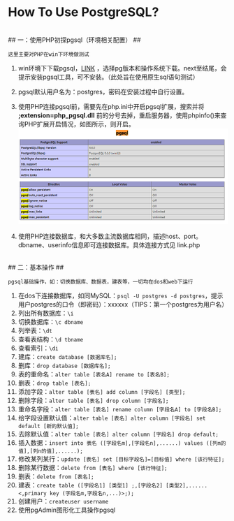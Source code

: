 # How To Use PostgreSQL?

<br />
## 一：使用PHP初探pgsql（环境相关配置） ##

	这里主要对PHP在win下环境做测试



1. win环境下下载pgsql，[LINK](https://www.enterprisedb.com/downloads/postgres-postgresql-downloads "pgsql win下载地址") ，选择pg版本和操作系统下载。next至结尾，会提示安装pgsql工具，可不安装。（此处旨在使用原生sql语句测试）

2.  pgsql默认用户名为：postgres，密码在安装过程中自行设置。

3.  使用PHP连接pgsql前，需要先在php.ini中开启pgsql扩展，搜索并将 **;extension=php_pgsql.dll** 前的分号去掉，重启服务器，使用phpinfo()来查询PHP扩展开启情况，如图所示，则开启。
![开启pgsql扩展](open.png)

4. 使用PHP连接数据库，和大多数主流数据库相同，描述host、port。dbname、userinfo信息即可连接数据库。具体连接方式见 link.php

<br />
## 二：基本操作 ##

	pgsql基础操作，如：切换数据库、数据表，建表等，一切均在dos和web下运行
1. 在dos下连接数据库，如同MySQL：`psql -U postgres -d postgres`，提示用户postgres的口令（即密码）：xxxxxx（TIPS：第一个postgres为用户名）
2. 列出所有数据库：`\i` 
3. 切换数据库：`\c dbname` 
4. 列举表：`\dt` 
5. 查看表结构：`\d tbname`
6. 查看索引：`\di`
7. 建库：`create database [数据库名];`
8. 删库：`drop database [数据库名];`
9. 表的重命名：`alter table [表名A] rename to [表名B];`
10. 删表：`drop table [表名];`
11. 添加字段：`alter table [表名] add column [字段名] [类型];`
12. 删除字段：`alter table [表名] drop column [字段名];`
13. 重命名字段：`alter table [表名] rename column [字段名A] to [字段名B];`
14. 给字段设置默认值：`alter table [表名] alter column [字段名] set default [新的默认值];`
15. 去除默认值：`alter table [表名] alter column [字段名] drop default;`
16. 插入数据：`insert into 表名 ([字段名m],[字段名n],......) values ([列m的值],[列n的值],......);`
17. 修改某列某行：`update [表名] set [目标字段名]=[目标值] where [该行特征];`
18. 删除某行数据：`delete from [表名] where [该行特征];`
19. 删表：`delete from [表名];`
20. 建表：`create table ([字段名1] [类型1] ;,[字段名2] [类型2],......<,primary key (字段名m,字段名n,...)>;);`
21. 创建用户：`createuser username`
22. 使用pgAdmin图形化工具操作pgsql


